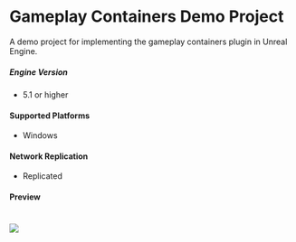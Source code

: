 # Gameplay Containers Demo Project

A demo project for implementing the gameplay containers plugin in Unreal Engine.
 
##### Engine Version
+ 5.1 or higher

#### Supported Platforms
+ Windows

#### Network Replication
+ Replicated

#### Preview
# ![](/Docs/Preview.PNG)
